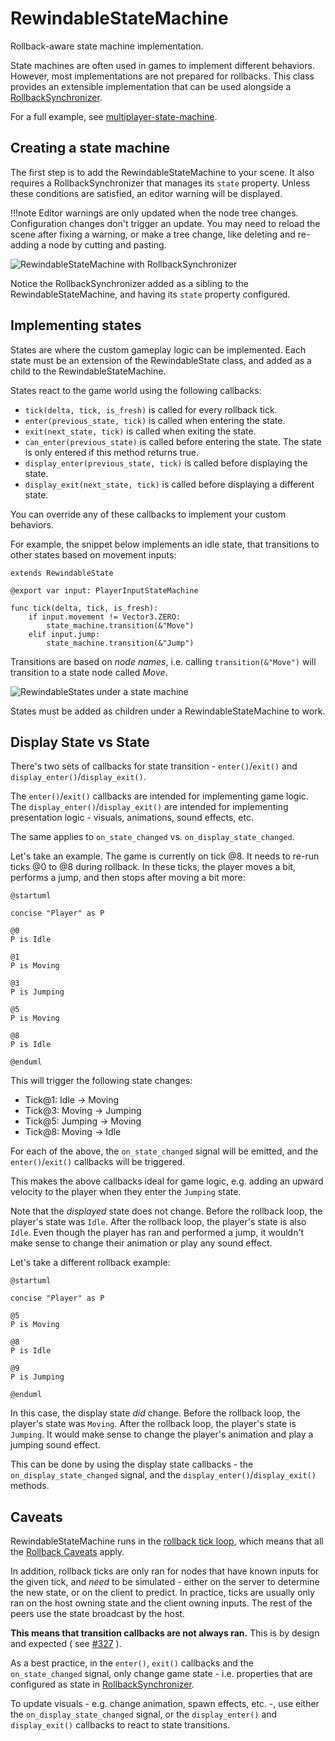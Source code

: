 # RewindableStateMachine

Rollback-aware state machine implementation.

State machines are often used in games to implement different behaviors.
However, most implementations are not prepared for rollbacks. This class
provides an extensible implementation that can be used alongside a
[RollbackSynchronizer].

For a full example, see [multiplayer-state-machine].

## Creating a state machine

The first step is to add the RewindableStateMachine to your scene. It also
requires a RollbackSynchronizer that manages its `state` property. Unless these
conditions are satisfied, an editor warning will be displayed.

!!!note
    Editor warnings are only updated when the node tree changes. Configuration
    changes don't trigger an update. You may need to reload the scene after
    fixing a warning, or make a tree change, like deleting and re-adding a node
    by cutting and pasting.

![RewindableStateMachine with
RollbackSynchronizer](../assets/rewindable-state-machine-rollback.png)

Notice the RollbackSynchronizer added as a sibling to the
RewindableStateMachine, and having its `state` property configured.

## Implementing states

States are where the custom gameplay logic can be implemented. Each state must
be an extension of the RewindableState class, and added as a child to the
RewindableStateMachine.

States react to the game world using the following callbacks:

* `tick(delta, tick, is_fresh)` is called for every rollback tick.
* `enter(previous_state, tick)` is called when entering the state.
* `exit(next_state, tick)` is called when exiting the state.
* `can_enter(previous_state)` is called before entering the state. The state is
  only entered if this method returns true.
* `display_enter(previous_state, tick)` is called before displaying the state.
* `display_exit(next_state, tick)` is called before displaying a different
  state.

You can override any of these callbacks to implement your custom behaviors.

For example, the snippet below implements an idle state, that transitions to
other states based on movement inputs:

```gdscript
extends RewindableState

@export var input: PlayerInputStateMachine

func tick(delta, tick, is_fresh):
	if input.movement != Vector3.ZERO:
		state_machine.transition(&"Move")
	elif input.jump:
		state_machine.transition(&"Jump")

```

Transitions are based on *node names*, i.e. calling `transition(&"Move")` will
transition to a state node called *Move*. 

![RewindableStates under a state
machine](../assets/rewindable-state-children.png)

States must be added as children under a RewindableStateMachine to work.

## Display State vs State

There's two sets of callbacks for state transition - `enter()`/`exit()` and
`display_enter()`/`display_exit()`.

The `enter()`/`exit()` callbacks are intended for implementing game logic. The
`display_enter()`/`display_exit()` are intended for implementing presentation
logic - visuals, animations, sound effects, etc.

The same applies to `on_state_changed` vs. `on_display_state_changed`.

Let's take an example. The game is currently on tick @8. It needs to re-run
ticks @0 to @8 during rollback. In these ticks, the player moves a bit,
performs a jump, and then stops after moving a bit more:

```puml
@startuml

concise "Player" as P

@0
P is Idle

@1
P is Moving

@3
P is Jumping

@5
P is Moving

@8
P is Idle

@enduml
```

This will trigger the following state changes:

* Tick@1: Idle -> Moving
* Tick@3: Moving -> Jumping
* Tick@5: Jumping -> Moving
* Tick@8: Moving -> Idle

For each of the above, the `on_state_changed` signal will be emitted, and the
`enter()`/`exit()` callbacks will be triggered.

This makes the above callbacks ideal for game logic, e.g. adding an upward
velocity to the player when they enter the `Jumping` state.

Note that the *displayed* state does not change. Before the rollback loop, the
player's state was `Idle`. After the rollback loop, the player's state is also
`Idle`. Even though the player has ran and performed a jump, it wouldn't make
sense to change their animation or play any sound effect.

Let's take a different rollback example:

```puml
@startuml

concise "Player" as P

@5
P is Moving

@8
P is Idle

@9
P is Jumping

@enduml
```

In this case, the display state *did* change. Before the rollback loop, the
player's state was `Moving`. After the rollback loop, the player's state is
`Jumping`. It would make sense to change the player's animation and play a
jumping sound effect.

This can be done by using the display state callbacks - the
`on_display_state_changed` signal, and the `display_enter()`/`display_exit()`
methods.

## Caveats

RewindableStateMachine runs in the [rollback tick loop], which means that all
the [Rollback Caveats] apply.

In addition, rollback ticks are only ran for nodes that have known inputs for
the given tick, and *need* to be simulated - either on the server to determine
the new state, or on the client to predict. In practice, ticks are usually only
ran on the host owning state and the client owning inputs. The rest of the
peers use the state broadcast by the host.

**This means that transition callbacks are not always ran.** This is by design
and expected ( see [#327] ).

As a best practice, in the `enter()`, `exit()` callbacks and the
`on_state_changed` signal, only change game state - i.e. properties that are
configured as state in [RollbackSynchronizer].

To update visuals - e.g. change animation, spawn effects, etc. -, use either
the `on_display_state_changed` signal, or the `display_enter()` and
`display_exit()` callbacks to react to state transitions.

[multiplayer-state-machine]: https://github.com/foxssake/netfox/tree/main/examples/multiplayer-state-machine
[RollbackSynchronizer]: ../../netfox/nodes/rollback-synchronizer.md
[rollback tick loop]: ../../netfox/guides/network-rollback.md#network-rollback-loop
[Rollback Caveats]: ../../netfox/tutorials/rollback-caveats.md
[#327]: https://github.com/foxssake/netfox/issues/327#issuecomment-2491251374
